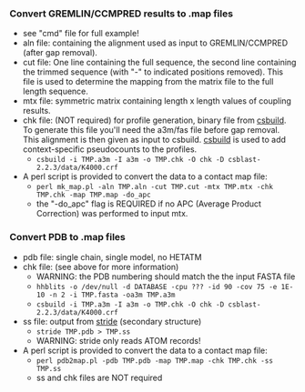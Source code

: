 ### Convert GREMLIN/CCMPRED results to .map files
* see "cmd" file for full example!
* aln file: containing the alignment used as input to GREMLIN/CCMPRED (after gap removal).
* cut file: One line containing the full sequence, the second line containing the trimmed sequence (with "-" to indicated positions removed). This file is used to determine the mapping from the matrix file to the full length sequence.
* mtx file: symmetric matrix containing length x length values of coupling results.
* chk file: (NOT required) for profile generation, binary file from [csbuild](https://github.com/cangermueller/csblast). To generate this file you'll need the a3m/fas file before gap removal. This alignment is then given as input to csbuild. [csbuild](https://github.com/cangermueller/csblast) is used to add context-specific pseudocounts to the profiles.
   * ```csbuild -i TMP.a3m -I a3m -o TMP.chk -O chk -D csblast-2.2.3/data/K4000.crf```
* A perl script is provided to convert the data to a contact map file: 
   * ```perl mk_map.pl -aln TMP.aln -cut TMP.cut -mtx TMP.mtx -chk TMP.chk -map TMP.map -do_apc``` 
   * the "-do_apc" flag is REQUIRED if no APC (Average Product Correction) was performed to input mtx.

### Convert PDB to .map files 
* pdb file: single chain, single model, no HETATM
* chk file: (see above for more information)
   * WARNING: the PDB numbering should match the the input FASTA file
   * ```hhblits -o /dev/null -d DATABASE -cpu ??? -id 90 -cov 75 -e 1E-10 -n 2 -i TMP.fasta -oa3m TMP.a3m```
   * ```csbuild -i TMP.a3m -I a3m -o TMP.chk -O chk -D csblast-2.2.3/data/K4000.crf```
* ss file: output from [stride](http://webclu.bio.wzw.tum.de/stride/) (secondary structure)
   * ```stride TMP.pdb > TMP.ss```
   * WARNING: stride only reads ATOM records!
* A perl script is provided to convert the data to a contact map file: 
   * ```perl pdb2map.pl -pdb TMP.pdb -map TMP.map -chk TMP.chk -ss TMP.ss ```
   * ss and chk files are NOT required

